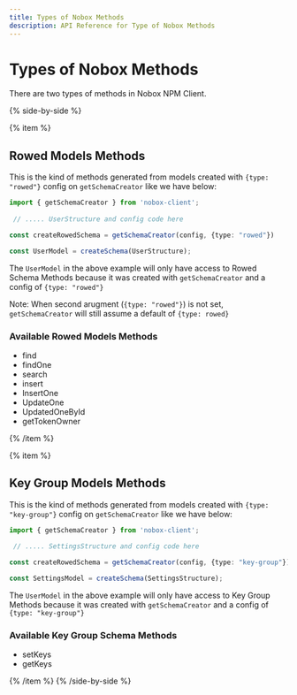 ```yaml
---
title: Types of Nobox Methods
description: API Reference for Type of Nobox Methods
---
```


# Types of Nobox Methods
There are two types of methods in Nobox NPM Client. 


{% side-by-side %}

{% item %}

## Rowed Models Methods
  This is the kind of methods generated from models created with `{type: "rowed"}` config on `getSchemaCreator` like we have below:


  ```ts
  import { getSchemaCreator } from 'nobox-client';
   
   // ..... UserStructure and config code here

  const createRowedSchema = getSchemaCreator(config, {type: "rowed"})

  const UserModel = createSchema(UserStructure);
  ```

  The `UserModel` in the above example will only have access to  Rowed Schema Methods because it was created with `getSchemaCreator` and a config of `{type: "rowed"}`

  Note: When  second arugment (`{type: "rowed"}`) is not set, `getSchemaCreator` will still assume a default of `{type: rowed}`

### Available Rowed Models Methods
- find
- findOne
- search
- insert
- InsertOne
- UpdateOne
- UpdatedOneById
- getTokenOwner

{% /item %}

{% item %}

## Key Group Models Methods
  This is the kind of methods generated from models created with `{type: "key-group"}` config on `getSchemaCreator` like we have below:

  ```ts
  import { getSchemaCreator } from 'nobox-client';
   
   // ..... SettingsStructure and config code here

  const createRowedSchema = getSchemaCreator(config, {type: "key-group"})

  const SettingsModel = createSchema(SettingsStructure);

  ```
  The `UserModel` in the above example will only have access to Key Group Methods because it was created with `getSchemaCreator` and a config of `{type: "key-group"}`

### Available Key Group Schema Methods
- setKeys
- getKeys

{% /item %}
{% /side-by-side %}

